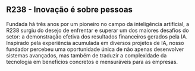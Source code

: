 ## R238 - Inovação é sobre pessoas 

<!--

**Here are some ideas to get you started:**

🙋‍♀️ A short introduction - what is your organization all about?
🌈 Contribution guidelines - how can the community get involved?
👩‍💻 Useful resources - where can the community find your docs? Is there anything else the community should know?
🍿 Fun facts - what does your team eat for breakfast?
🧙 Remember, you can do mighty things with the power of [Markdown](https://docs.github.com/github/writing-on-github/getting-started-with-writing-and-formatting-on-github/basic-writing-and-formatting-syntax)
-->
Fundada há três anos por um pioneiro no campo da inteligência artificial, a R238 surgiu do desejo de enfrentar e superar um dos maiores desafios do setor: a demonstração efetiva dos resultados financeiros gerados pela IA. 
Inspirado pela experiência acumulada em diversos projetos de IA, nosso fundador percebeu uma oportunidade única de não apenas desenvolver sistemas avançados, mas também de traduzir a complexidade da tecnologia em benefícios concretos e mensuráveis para as empresas.
